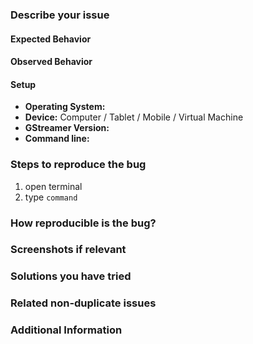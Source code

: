 ### Describe your issue
<!-- Please provide a clear and concise summary of the bug. -->

<!-- For any GStreamer usage questions or application development support
     please head over to our new GStreamer Discourse forum at
     https://discourse.gstreamer.org/ instead, or find us on
     the GStreamer Matrix room at https://matrix.to/#/#gstreamer:gstreamer.org -->

#### Expected Behavior
<!-- What did you expect to happen -->

#### Observed Behavior
<!-- What actually happened -->

#### Setup
- **Operating System:**
- **Device:** Computer / Tablet / Mobile / Virtual Machine <!-- Delete as appropriate !-->
- **GStreamer Version:**
- **Command line:**

### Steps to reproduce the bug
<!-- please fill in exact steps which reproduce the bug on your system, for example: -->
1. open terminal
2. type `command`

### How reproducible is the bug?
<!-- The reproducibility of the bug is Always/Intermittent/Only once after doing a very specific set of steps-->

### Screenshots if relevant

### Solutions you have tried

### Related non-duplicate issues

### Additional Information
<!-- Any other information such as logs. Make use of <details> for long output -->
